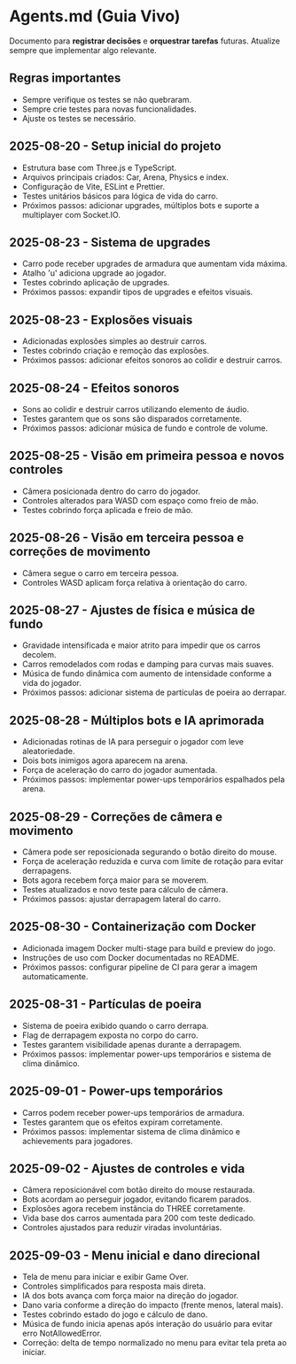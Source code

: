 # Agents.md (Guia Vivo)

Documento para **registrar decisões** e **orquestrar tarefas** futuras.
Atualize sempre que implementar algo relevante.

## Regras importantes

- Sempre verifique os testes se não quebraram.
- Sempre crie testes para novas funcionalidades.
- Ajuste os testes se necessário.

## 2025-08-20 - Setup inicial do projeto

- Estrutura base com Three.js e TypeScript.
- Arquivos principais criados: Car, Arena, Physics e index.
- Configuração de Vite, ESLint e Prettier.
- Testes unitários básicos para lógica de vida do carro.
- Próximos passos: adicionar upgrades, múltiplos bots e suporte a multiplayer com Socket.IO.

## 2025-08-23 - Sistema de upgrades

- Carro pode receber upgrades de armadura que aumentam vida máxima.
- Atalho 'u' adiciona upgrade ao jogador.
- Testes cobrindo aplicação de upgrades.
- Próximos passos: expandir tipos de upgrades e efeitos visuais.

## 2025-08-23 - Explosões visuais

- Adicionadas explosões simples ao destruir carros.
- Testes cobrindo criação e remoção das explosões.
- Próximos passos: adicionar efeitos sonoros ao colidir e destruir carros.

## 2025-08-24 - Efeitos sonoros

- Sons ao colidir e destruir carros utilizando elemento de áudio.
- Testes garantem que os sons são disparados corretamente.
- Próximos passos: adicionar música de fundo e controle de volume.

## 2025-08-25 - Visão em primeira pessoa e novos controles

- Câmera posicionada dentro do carro do jogador.
- Controles alterados para WASD com espaço como freio de mão.
- Testes cobrindo força aplicada e freio de mão.

## 2025-08-26 - Visão em terceira pessoa e correções de movimento

- Câmera segue o carro em terceira pessoa.
- Controles WASD aplicam força relativa à orientação do carro.

## 2025-08-27 - Ajustes de física e música de fundo

- Gravidade intensificada e maior atrito para impedir que os carros decolem.
- Carros remodelados com rodas e damping para curvas mais suaves.
- Música de fundo dinâmica com aumento de intensidade conforme a vida do jogador.
- Próximos passos: adicionar sistema de partículas de poeira ao derrapar.

## 2025-08-28 - Múltiplos bots e IA aprimorada

- Adicionadas rotinas de IA para perseguir o jogador com leve aleatoriedade.
- Dois bots inimigos agora aparecem na arena.
- Força de aceleração do carro do jogador aumentada.
- Próximos passos: implementar power-ups temporários espalhados pela arena.

## 2025-08-29 - Correções de câmera e movimento

- Câmera pode ser reposicionada segurando o botão direito do mouse.
- Força de aceleração reduzida e curva com limite de rotação para evitar derrapagens.
- Bots agora recebem força maior para se moverem.
- Testes atualizados e novo teste para cálculo de câmera.
- Próximos passos: ajustar derrapagem lateral do carro.

## 2025-08-30 - Containerização com Docker

- Adicionada imagem Docker multi-stage para build e preview do jogo.
- Instruções de uso com Docker documentadas no README.
- Próximos passos: configurar pipeline de CI para gerar a imagem automaticamente.

## 2025-08-31 - Partículas de poeira

- Sistema de poeira exibido quando o carro derrapa.
- Flag de derrapagem exposta no corpo do carro.
- Testes garantem visibilidade apenas durante a derrapagem.
- Próximos passos: implementar power-ups temporários e sistema de clima dinâmico.

## 2025-09-01 - Power-ups temporários

- Carros podem receber power-ups temporários de armadura.
- Testes garantem que os efeitos expiram corretamente.
- Próximos passos: implementar sistema de clima dinâmico e achievements para jogadores.

## 2025-09-02 - Ajustes de controles e vida

- Câmera reposicionável com botão direito do mouse restaurada.
- Bots acordam ao perseguir jogador, evitando ficarem parados.
- Explosões agora recebem instância do THREE corretamente.
- Vida base dos carros aumentada para 200 com teste dedicado.
- Controles ajustados para reduzir viradas involuntárias.

## 2025-09-03 - Menu inicial e dano direcional

- Tela de menu para iniciar e exibir Game Over.
- Controles simplificados para resposta mais direta.
- IA dos bots avança com força maior na direção do jogador.
- Dano varia conforme a direção do impacto (frente menos, lateral mais).
- Testes cobrindo estado do jogo e cálculo de dano.
- Música de fundo inicia apenas após interação do usuário para evitar erro NotAllowedError.
- Correção: delta de tempo normalizado no menu para evitar tela preta ao iniciar.

